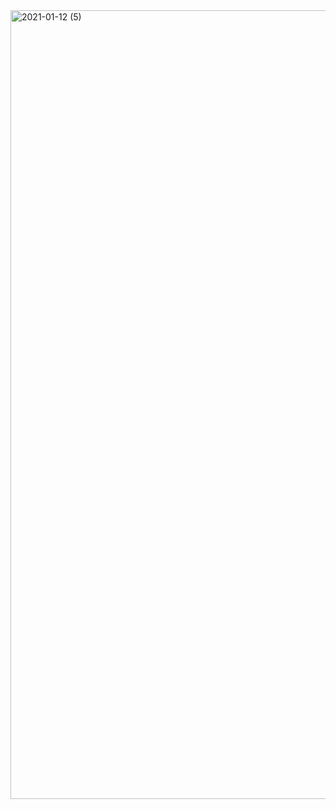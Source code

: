 <img width="1262" alt="2021-01-12 (5)" src="https://user-images.githubusercontent.com/65451455/122715571-07aa4180-d2a4-11eb-89b8-37c44358fdcf.png">
